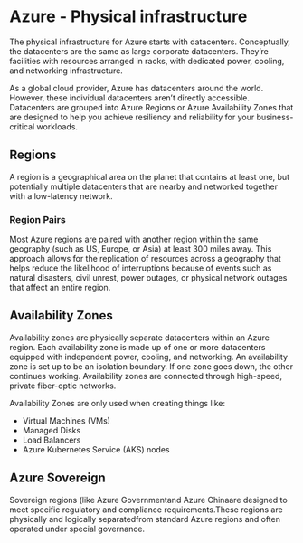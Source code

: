 # Azure - Physical infrastructure

The physical infrastructure for Azure starts with datacenters. Conceptually, the datacenters are the same as large corporate datacenters. They’re facilities with resources arranged in racks, with dedicated power, cooling, and networking infrastructure.

As a global cloud provider, Azure has datacenters around the world. However, these individual datacenters aren’t directly accessible. Datacenters are grouped into Azure Regions or Azure Availability Zones that are designed to help you achieve resiliency and reliability for your business-critical workloads.

## Regions

A region is a geographical area on the planet that contains at least one, but potentially multiple datacenters that are nearby and networked together with a low-latency network.

### Region Pairs

Most Azure regions are paired with another region within the same geography (such as US, Europe, or Asia) at least 300 miles away. This approach allows for the replication of resources across a geography that helps reduce the likelihood of interruptions because of events such as natural disasters, civil unrest, power outages, or physical network outages that affect an entire region.

## Availability Zones

Availability zones are physically separate datacenters within an Azure region. Each availability zone is made up of one or more datacenters equipped with independent power, cooling, and networking. An availability zone is set up to be an isolation boundary. If one zone goes down, the other continues working. Availability zones are connected through high-speed, private fiber-optic networks.

Availability Zones are only used when creating things like:

- Virtual Machines (VMs)
- Managed Disks
- Load Balancers
- Azure Kubernetes Service (AKS) nodes




## Azure Sovereign

Sovereign regions (like Azure Governmentand Azure Chinaare designed to meet specific regulatory and compliance requirements.These regions are physically and logically separatedfrom standard Azure regions and often operated under special governance.

